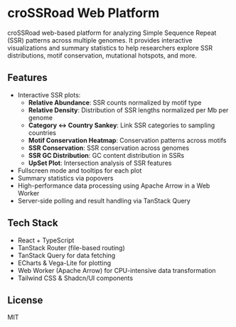 # croSSRoad Web Platform

croSSRoad web-based platform for analyzing Simple Sequence Repeat (SSR) patterns across multiple genomes. It provides interactive visualizations and summary statistics to help researchers explore SSR distributions, motif conservation, mutational hotspots, and more.

## Features

- Interactive SSR plots:
  - **Relative Abundance**: SSR counts normalized by motif type
  - **Relative Density**: Distribution of SSR lengths normalized per Mb per genome
  - **Category ↔ Country Sankey**: Link SSR categories to sampling countries
  - **Motif Conservation Heatmap**: Conservation patterns across motifs
  - **SSR Conservation**: SSR conservation across genomes
  - **SSR GC Distribution**: GC content distribution in SSRs
  - **UpSet Plot**: Intersection analysis of SSR features
- Fullscreen mode and tooltips for each plot
- Summary statistics via popovers
- High-performance data processing using Apache Arrow in a Web Worker
- Server-side polling and result handling via TanStack Query

## Tech Stack

- React + TypeScript
- TanStack Router (file-based routing)
- TanStack Query for data fetching
- ECharts & Vega-Lite for plotting
- Web Worker (Apache Arrow) for CPU-intensive data transformation
- Tailwind CSS & Shadcn/UI components

## License

MIT
